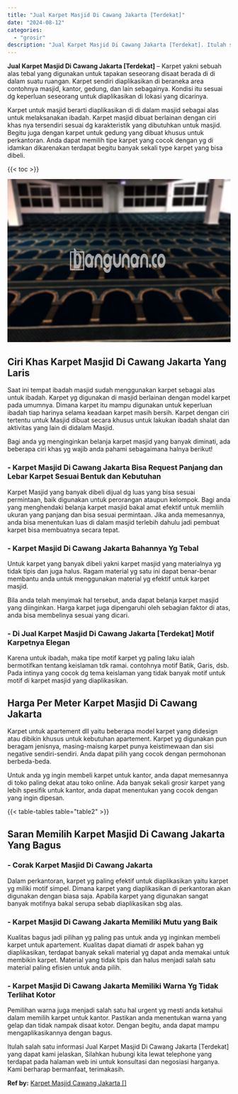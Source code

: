 ```yaml
---
title: "Jual Karpet Masjid Di Cawang Jakarta [Terdekat]"
date: "2024-08-12"
categories: 
  - "grosir"
description: "Jual Karpet Masjid Di Cawang Jakarta [Terdekat]. Itulah salah satu informasi Jual Karpet Masjid Di Cawang Jakarta [Terdekat] yang dapat kami jelaskan, Sila..."
---
```


**Jual Karpet Masjid Di Cawang Jakarta \[Terdekat\]** – Karpet yakni sebuah alas tebal yang digunakan untuk tapakan seseorang disaat berada di di dalam suatu ruangan. Karpet sendiri diaplikasikan di beraneka area contohnya masjid, kantor, gedung, dan lain sebagainya. Kondisi itu sesuai dg keperluan seseorang untuk diaplikasikan di lokasi yang dicarinya.

Karpet untuk masjid berarti diaplikasikan di di dalam masjid sebagai alas untuk melaksanakan ibadah. Karpet masjid dibuat berlainan dengan ciri khas nya tersendiri sesuai dg karakteristik yang dibutuhkan untuk masjid. Begitu juga dengan karpet untuk gedung yang dibuat khusus untuk perkantoran. Anda dapat memilih tipe karpet yang cocok dengan yg di idamkan dikarenakan terdapat begitu banyak sekali type karpet yang bisa dibeli.

{{< toc >}}

![Jual Karpet Masjid Di Cawang Jakarta [Terdekat]](/images/grosir-karpet-murah-66.png)

## Ciri Khas Karpet Masjid Di Cawang Jakarta Yang Laris

Saat ini tempat ibadah masjid sudah menggunakan karpet sebagai alas untuk ibadah. Karpet yg digunakan di masjid berlainan dengan model karpet pada umumnya. Dimana karpet itu mampu digunakan untuk keperluan ibadah tiap harinya selama keadaan karpet masih bersih. Karpet dengan ciri tertentu untuk Masjid dibuat secara khusus untuk lakukan ibadah shalat dan aktivitas yang lain di didalam Masjid.

Bagi anda yg menginginkan belanja karpet masjid yang banyak diminati, ada beberapa ciri khas yg wajib anda pahami sebagaimana halnya berikut!

### \- Karpet Masjid Di Cawang Jakarta Bisa Request Panjang dan Lebar Karpet Sesuai Bentuk dan Kebutuhan

Karpet Masjid yang banyak dibeli dijual dg luas yang bisa sesuai permintaan, baik digunakan untuk perorangan ataupun kelompok. Bagi anda yang menghendaki belanja karpet masjid bakal amat efektif untuk memliih ukuran yang panjang dan bisa sesuai permintaan. Jika anda memesannya, anda bisa menentukan luas di dalam masjid terlebih dahulu jadi pembuat karpet bisa membuatnya secara tepat.

### \- Karpet Masjid Di Cawang Jakarta Bahannya Yg Tebal

Untuk karpet yang banyak dibeli yakni karpet masjid yang materialnya yg tidak tipis dan juga halus. Ragam material yg satu ini dapat benar-benar membantu anda untuk menggunakan material yg efektif untuk karpet masjid.

Bila anda telah menyimak hal tersebut, anda dapat belanja karpet masjid yang diinginkan. Harga karpet juga dipengaruhi oleh sebagian faktor di atas, anda bisa membelinya sesuai yang dicari.

### \- Di Jual Karpet Masjid Di Cawang Jakarta \[Terdekat\] Motif Karpetnya Elegan

Karena untuk ibadah, maka tipe motif karpet yg paling laku ialah bermotifkan tentang keislaman tdk ramai. contohnya motif Batik, Garis, dsb. Pada intinya yang cocok dg tema keislaman yang tidak banyak motif untuk motif di karpet masjid yang diaplikasikan.

## Harga Per Meter Karpet Masjid Di Cawang Jakarta

Karpet untuk apartement dll yaitu beberapa model karpet yang didesign atau dibikin khusus untuk kebutuhan apartement. Karpet yg digunakan pun beragam jenisnya, masing-maisng karpet punya keistimewaan dan sisi negative sendiri-sendiri. Anda dapat pilih yang cocok dengan permohonan berbeda-beda.

Untuk anda yg ingin membeli karpet untuk kantor, anda dapat memesannya di toko paling dekat atau toko online. Ada banyak sekali grosir karpet yang lebih spesifik untuk kantor, anda dapat menentukan yang cocok dengan yang ingin dipesan.

{{< table-tables table="table2" >}}

## Saran Memilih Karpet Masjid Di Cawang Jakarta Yang Bagus

### \- Corak Karpet Masjid Di Cawang Jakarta

Dalam perkantoran, karpet yg paling efektif untuk diaplikasikan yaitu karpet yg miliki motif simpel. Dimana karpet yang diaplikasikan di perkantoran akan digunakan dengan biasa saja. Apabila karpet yang digunakan sangat banyak motifnya bakal serupa sebab diaplikasikan sbg alas.

### \- Karpet Masjid Di Cawang Jakarta Memiliki Mutu yang Baik

Kualitas bagus jadi pilihan yg paling pas untuk anda yg inginkan membeli karpet untuk apartement. Kualitas dapat diamati dr aspek bahan yg diaplikasikan, terdapat banyak sekali material yg dapat anda memakai untuk membikin karpet. Material yang tidak tipis dan halus menjadi salah satu material paling efisien untuk anda pilih.

### \- Karpet Masjid Di Cawang Jakarta Memiliki Warna Yg Tidak Terlihat Kotor

Pemilihan warna juga menjadi salah satu hal urgent yg mesti anda ketahui dalam memilih karpet untuk kantor. Pastikan anda menentukan warna yang gelap dan tidak nampak disaat kotor. Dengan begitu, anda dapat mampu mengaplikasikannya dengan bagus.

Itulah salah satu informasi Jual Karpet Masjid Di Cawang Jakarta \[Terdekat\] yang dapat kami jelaskan, Silahkan hubungi kita lewat telephone yang terdapat pada halaman web ini untuk konsultasi dan negosiasi harganya. Kami berharap bermanfaat, terimakasih.

**Ref by:**  [Karpet Masjid Cawang Jakarta []](https://id.wikipedia.org/wiki/Karpet)
